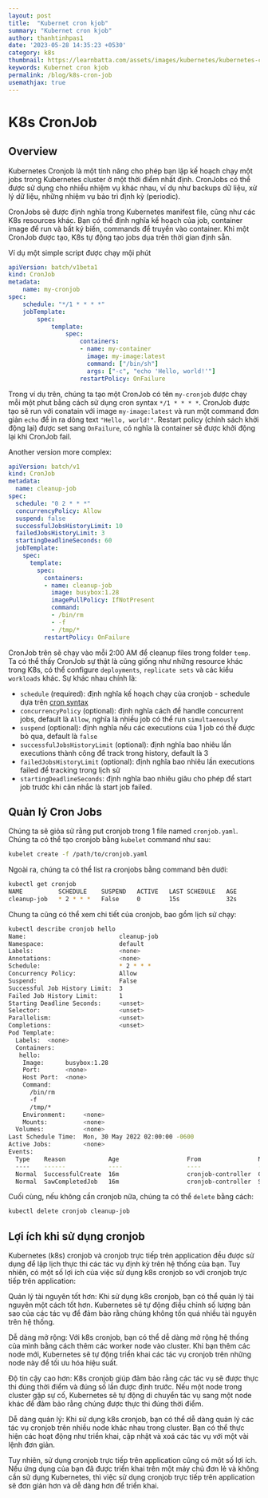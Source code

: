 ```yaml
---
layout: post
title:  "Kubernet cron kjob"
summary: "Kubernet cron kjob"
author: thanhtinhpas1
date: '2023-05-28 14:35:23 +0530'
category: k8s
thumbnail: https://learnbatta.com/assets/images/kubernetes/kubernetes-cronjob.png
keywords: Kubernet cron kjob
permalink: /blog/k8s-cron-job
usemathjax: true
---
```

# K8s CronJob

## Overview
Kubernetes Cronjob là một tính năng cho phép bạn lập kế hoạch chạy một jobs trong Kubernetes cluster ở một thời điểm nhất định.
CronJobs có thể được sử dụng cho nhiều nhiệm vụ khác nhau, ví dụ như backups dữ liệu, xử lý dữ liệu, những nhiệm vụ bảo trì định kỳ (periodic).

CronJobs sẽ được định nghĩa trong Kubernetes manifest file, cũng như các K8s resources khác. Bạn có thể định nghĩa kế hoạch của job, container image để run và bất ký biến, commands để truyền vào container. Khi một CronJob được tạo, K8s tự động tạo jobs dụa trên thời gian định sẵn.

Ví dụ một simple script được chạy mội phút

```yaml
apiVersion: batch/v1beta1
kind: CronJob
metadata:
    name: my-cronjob
spec:
    schedule: "*/1 * * * *"
    jobTemplate:
        spec:
            template:
                spec:
                    containers:
                    - name: my-container
                      image: my-image:latest
                      command: ["/bin/sh"]
                      args: ["-c", "echo 'Hello, world!'"]
                    restartPolicy: OnFailure
```

Trong ví dụ trên, chúng ta tạo một CronJob có tên `my-cronjob` được chạy mỗi một phut bằng cách sử dụng cron syntax `*/1 * * * *`. CronJob được tạo sẽ run với conatain với image `my-image:latest` và run một command đơn giản `echo` để in ra dòng text `"Hello, world!"`. Restart policy (chính sách khởi động lại) được set sang `OnFailure`, có nghĩa là container sẽ được khởi động lại khi CronJob fail.

Another version more complex:
```yaml
apiVersion: batch/v1
kind: CronJob
metadata:
  name: cleanup-job
spec:
  schedule: "0 2 * * *"
  concurrencyPolicy: Allow
  suspend: false
  successfulJobsHistoryLimit: 10
  failedJobsHistoryLimit: 3
  startingDeadlineSeconds: 60
  jobTemplate:
    spec:
      template:
        spec:
          containers:
          - name: cleanup-job
            image: busybox:1.28
            imagePullPolicy: IfNotPresent
            command:
            - /bin/rm
            - -f
            - /tmp/*
          restartPolicy: OnFailure
```

CronJob trên sẽ chạy vào mỗi 2:00 AM để cleanup files trong folder `temp`. Ta có thể thấy CronJob sự thật là cũng giống như những resource khác trong K8s, có thể configure `deployments`, `replicate sets` và các kiểu `workloads` khác.
Sự khác nhau chính là:
- `schedule` (required): định nghĩa kế hoạch chạy của cronjob - schedule dựa trên [cron syntax](http://www.cronmaker.com/)
- `concurrencyPolicy` (optional): định nghĩa cách để handle concurrent jobs, default là `Allow`, nghĩa là nhiều job có thể run `simultaenously`
- `suspend` (optional): định nghĩa nếu các executions của 1 job có thể được bỏ qua, default là `false`
- `successfulJobsHistoryLimit` (optional): định nghĩa bao nhiêu lần executions thành công để track trong history, default là 3
- `failedJobsHistoryLimit` (optional): định nghĩa bao nhiêu lần executions failed để tracking trong lịch sử
- `startingDeadlineSeconds`: định nghĩa bao nhiêu giâu cho phép để start job trước khi cân nhắc là start job failed.

## Quản lý Cron Jobs
Chúng ta sẽ giỏa sử rằng put cronjob trong 1 file named `cronjob.yaml`. Chúng ta có thể tạo cronjob bằng `kubelet` command như sau:
```bash
kubelet create -f /path/to/cronjob.yaml
```

Ngoài ra, chúng ta có thể list ra cronjobs bằng command bên dưới:
```bash
kubectl get cronjob
NAME          SCHEDULE    SUSPEND   ACTIVE   LAST SCHEDULE   AGE
cleanup-job   * 2 * * *   False     0        15s             32s
```

Chung ta cũng có thể xem chi tiết của cronjob, bao gồm lịch sử chạy:
```bash
kubectl describe cronjob hello
Name:                          cleanup-job
Namespace:                     default
Labels:                        <none>
Annotations:                   <none>
Schedule:                      * 2 * * *
Concurrency Policy:            Allow
Suspend:                       False
Successful Job History Limit:  3
Failed Job History Limit:      1
Starting Deadline Seconds:     <unset>
Selector:                      <unset>
Parallelism:                   <unset>
Completions:                   <unset>
Pod Template:
  Labels:  <none>
  Containers:
   hello:
    Image:      busybox:1.28
    Port:       <none>
    Host Port:  <none>
    Command:
      /bin/rm
      -f
      /tmp/*
    Environment:     <none>
    Mounts:          <none>
  Volumes:           <none>
Last Schedule Time:  Mon, 30 May 2022 02:00:00 -0600
Active Jobs:         <none>
Events:
  Type    Reason            Age                   From                Message
  ----    ------            ----                  ----                -------
  Normal  SuccessfulCreate  16m                   cronjob-controller  Created job cleanup-job-27565242
  Normal  SawCompletedJob   16m                   cronjob-controller  Saw completed job: cleanup-job-27565242, status: Complete
```

Cuối cùng, nếu không cần cronjob nữa, chúng ta có thể `delete` bằng cách:
```bash
kubectl delete cronjob cleanup-job
```

## Lợi ích khi sử dụng cronjob
Kubernetes (k8s) cronjob và cronjob trực tiếp trên application đều được sử dụng để lập lịch thực thi các tác vụ định kỳ trên hệ thống của bạn. Tuy nhiên, có một số lợi ích của việc sử dụng k8s cronjob so với cronjob trực tiếp trên application:

Quản lý tài nguyên tốt hơn: Khi sử dụng k8s cronjob, bạn có thể quản lý tài nguyên một cách tốt hơn. Kubernetes sẽ tự động điều chỉnh số lượng bản sao của các tác vụ để đảm bảo rằng chúng không tốn quá nhiều tài nguyên trên hệ thống.

Dễ dàng mở rộng: Với k8s cronjob, bạn có thể dễ dàng mở rộng hệ thống của mình bằng cách thêm các worker node vào cluster. Khi bạn thêm các node mới, Kubernetes sẽ tự động triển khai các tác vụ cronjob trên những node này để tối ưu hóa hiệu suất.

Độ tin cậy cao hơn: K8s cronjob giúp đảm bảo rằng các tác vụ sẽ được thực thi đúng thời điểm và đúng số lần được định trước. Nếu một node trong cluster gặp sự cố, Kubernetes sẽ tự động di chuyển tác vụ sang một node khác để đảm bảo rằng chúng được thực thi đúng thời điểm.

Dễ dàng quản lý: Khi sử dụng k8s cronjob, bạn có thể dễ dàng quản lý các tác vụ cronjob trên nhiều node khác nhau trong cluster. Bạn có thể thực hiện các hoạt động như triển khai, cập nhật và xoá các tác vụ với một vài lệnh đơn giản.

Tuy nhiên, sử dụng cronjob trực tiếp trên application cũng có một số lợi ích. Nếu ứng dụng của bạn đã được triển khai trên một máy chủ đơn lẻ và không cần sử dụng Kubernetes, thì việc sử dụng cronjob trực tiếp trên application sẽ đơn giản hơn và dễ dàng hơn để triển khai.
